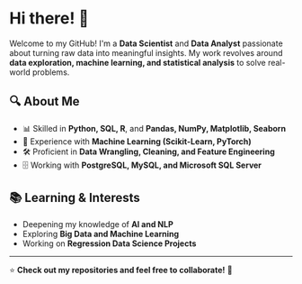 # Hi there! 👋

Welcome to my GitHub! I'm a **Data Scientist** and **Data Analyst** passionate about turning raw data into meaningful insights. My work revolves around **data exploration, machine learning, and statistical analysis** to solve real-world problems.

## 🔍 About Me  
- 📊 Skilled in **Python, SQL, R**, and **Pandas, NumPy, Matplotlib, Seaborn**  
- 🤖 Experience with **Machine Learning (Scikit-Learn, PyTorch)**  
- 🛠️ Proficient in **Data Wrangling, Cleaning, and Feature Engineering**  
- 🗄️ Working with **PostgreSQL, MySQL, and Microsoft SQL Server**  

## 📚 Learning & Interests  
- Deepening my knowledge of **AI and NLP**  
- Exploring **Big Data and Machine Learning**  
- Working on **Regression Data Science Projects**
  
---

⭐ **Check out my repositories and feel free to collaborate!** 🚀  

